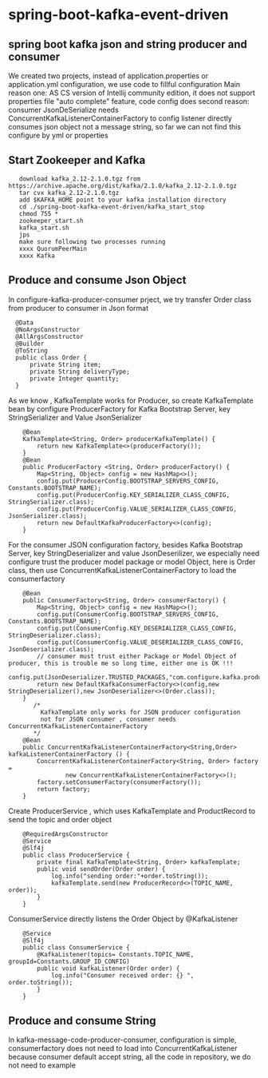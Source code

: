 # spring-boot-kafka-event-driven
## spring boot kafka json and string producer and consumer 
  We created two projects, instead of application.properties or application.yml configuration, we use code to fillful configuration
  Main reason one: AS CS version of Intellij community edition, it does not support properties file "auto complete" feature, code config does
  second reason: consumer JsonDeSerialize needs ConcurrentKafkaListenerContainerFactory to config listener directly consumes json object not a 
  message string, so far we can not find this configure by yml or properties 

## Start Zookeeper and Kafka
       download kafka_2.12-2.1.0.tgz from https://archive.apache.org/dist/kafka/2.1.0/kafka_2.12-2.1.0.tgz
       tar cvx kafka_2.12-2.1.0.tgz
       add $KAFKA_HOME point to your kafka installation directory 
       cd ./spring-boot-kafka-event-driven/kafka_start_stop
       chmod 755 *
       zookeeper_start.sh
       kafka_start.sh
       jps
       make sure following two processes running
       xxxx QuorumPeerMain
       xxxx Kafka

   
   
## Produce and consume Json Object


  In configure-kafka-producer-consumer prject, we try transfer Order class from producer to consumer in Json format
  
  
      @Data
      @NoArgsConstructor
      @AllArgsConstructor
      @Builder
      @ToString
      public class Order {
          private String item;
          private String deliveryType;
          private Integer quantity;
      }
 
 
  As we know , KafkaTemplate works for Producer, so create KafkaTemplate bean by configure ProducerFactory for Kafka Bootstrap Server, 
  key StringSerializer and Value JsonSerializer 
  
        @Bean
        KafkaTemplate<String, Order> producerKafkaTemplate() {
            return new KafkaTemplate<>(producerFactory());
        }
        @Bean
        public ProducerFactory <String, Order> producerFactory() {
            Map<String, Object> config = new HashMap<>();
            config.put(ProducerConfig.BOOTSTRAP_SERVERS_CONFIG, Constants.BOOTSTRAP_NAME);
            config.put(ProducerConfig.KEY_SERIALIZER_CLASS_CONFIG, StringSerializer.class);
            config.put(ProducerConfig.VALUE_SERIALIZER_CLASS_CONFIG, JsonSerializer.class);
            return new DefaultKafkaProducerFactory<>(config);
        }
  For the consumer JSON configuration factory, besides Kafka Bootstrap Server, key StringDeserializer and value JsonDeserilizer, we especially
  need configure trust the producer model package or model Object, here is Order class, then use ConcurrentKafkaListenerContainerFactory to load
  the consumerfactory 
  
        @Bean
        public ConsumerFactory<String, Order> consumerFactory() {
            Map<String, Object> config = new HashMap<>();
            config.put(ConsumerConfig.BOOTSTRAP_SERVERS_CONFIG, Constants.BOOTSTRAP_NAME);
            config.put(ConsumerConfig.KEY_DESERIALIZER_CLASS_CONFIG, StringDeserializer.class);
            config.put(ConsumerConfig.VALUE_DESERIALIZER_CLASS_CONFIG, JsonDeserializer.class);
            // consumer must trust either Package or Model Object of producer, this is trouble me so long time, either one is OK !!!
            config.put(JsonDeserializer.TRUSTED_PACKAGES,"com.configure.kafka.producer.consumer.model.Order");
            return new DefaultKafkaConsumerFactory<>(config,new StringDeserializer(),new JsonDeserializer<>(Order.class));
        }
           /*
             KafkaTemplate only works for JSON producer configuration
             not for JSON consumer , consumer needs ConcurrentKafkaListenerContainerFactory
           */
        @Bean
        public ConcurrentKafkaListenerContainerFactory<String,Order> kafkaListenerContainerFactory () {
            ConcurrentKafkaListenerContainerFactory<String, Order> factory =
                    new ConcurrentKafkaListenerContainerFactory<>();
            factory.setConsumerFactory(consumerFactory());
            return factory;
        }
      
  Create ProducerService , which uses KafkaTemplate and ProductRecord to send the topic and order object 
  
        @RequiredArgsConstructor
        @Service
        @Slf4j
        public class ProducerService {
            private final KafkaTemplate<String, Order> kafkaTemplate;
            public void sendOrder(Order order) {
                log.info("sending order:"+order.toString());
                kafkaTemplate.send(new ProducerRecord<>(TOPIC_NAME, order));
            }
        }
 ConsumerService directly listens the Order Object by @KafkaListener
 

        @Service
        @Slf4j
        public class ConsumerService {
            @KafkaListener(topics= Constants.TOPIC_NAME, groupId=Constants.GROUP_ID_CONFIG)
            public void kafkaListener(Order order) {
                log.info("Consumer received order: {} ", order.toString());
            }
        }
 
 ## Produce and consume String 
   In kafka-message-code-producer-consumer, configuration is simple, consumerfactory does not need to load into ConcurrentKafkaListener
   because consumer default accept string, all the code in repository, we do not need to example 
   
   
